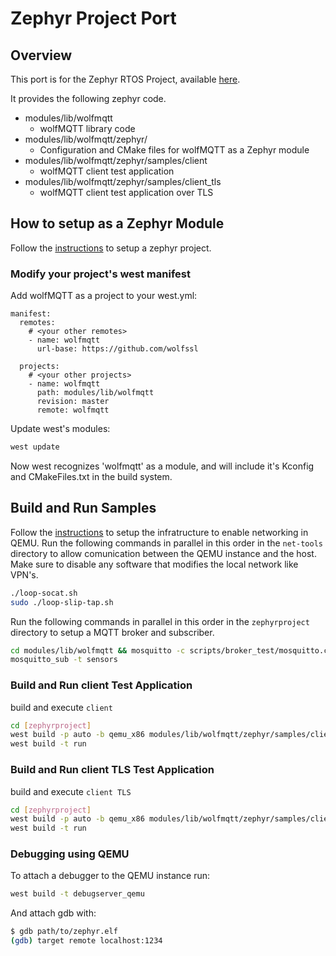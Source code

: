 Zephyr Project Port
===================

## Overview

This port is for the Zephyr RTOS Project, available [here](https://www.zephyrproject.org/).


It provides the following zephyr code.

- modules/lib/wolfmqtt
    - wolfMQTT library code
- modules/lib/wolfmqtt/zephyr/
    - Configuration and CMake files for wolfMQTT as a Zephyr module
- modules/lib/wolfmqtt/zephyr/samples/client
    - wolfMQTT client test application
- modules/lib/wolfmqtt/zephyr/samples/client_tls
    - wolfMQTT client test application over TLS

## How to setup as a Zephyr Module

Follow the [instructions](https://docs.zephyrproject.org/latest/develop/getting_started/index.html) to setup a zephyr project.

### Modify your project's west manifest

Add wolfMQTT as a project to your west.yml:

```
manifest:
  remotes:
    # <your other remotes>
    - name: wolfmqtt
      url-base: https://github.com/wolfssl

  projects:
    # <your other projects>
    - name: wolfmqtt
      path: modules/lib/wolfmqtt
      revision: master
      remote: wolfmqtt
```

Update west's modules:

```bash
west update
```

Now west recognizes 'wolfmqtt' as a module, and will include it's Kconfig and
CMakeFiles.txt in the build system.

## Build and Run Samples

Follow the [instructions](https://docs.zephyrproject.org/latest/connectivity/networking/qemu_setup.html) to setup the infratructure to enable networking in QEMU. Run the following commands in parallel in this order in the `net-tools` directory to allow comunication between the QEMU instance and the host. Make sure to disable any software that modifies the local network like VPN's.

```bash
./loop-socat.sh
sudo ./loop-slip-tap.sh
```

Run the following commands in parallel in this order in the `zephyrproject` directory to setup a MQTT broker and subscriber.

```bash
cd modules/lib/wolfmqtt && mosquitto -c scripts/broker_test/mosquitto.conf
mosquitto_sub -t sensors
```

### Build and Run client Test Application

build and execute `client`

```bash
cd [zephyrproject]
west build -p auto -b qemu_x86 modules/lib/wolfmqtt/zephyr/samples/client
west build -t run
```

### Build and Run client TLS Test Application

build and execute `client TLS`

```bash
cd [zephyrproject]
west build -p auto -b qemu_x86 modules/lib/wolfmqtt/zephyr/samples/client_tls
west build -t run
```

### Debugging using QEMU

To attach a debugger to the QEMU instance run:

```bash
west build -t debugserver_qemu
```

And attach gdb with:

```bash
$ gdb path/to/zephyr.elf
(gdb) target remote localhost:1234
```
